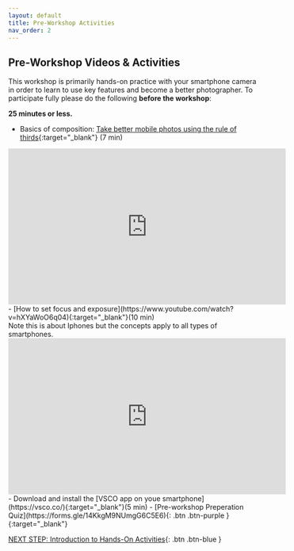 ```yaml
---
layout: default
title: Pre-Workshop Activities
nav_order: 2
---
```

## Pre-Workshop Videos & Activities
This workshop is primarily hands-on practice with your smartphone camera in order to learn to use key features and become a better photographer. To participate fully please do the following **before the workshop**:

**25 minutes or less.**<br>
- Basics of composition: [Take better mobile photos using the rule of thirds](https://www.youtube.com/watch?v=5MjiHl3PHqM){:target="_blank"} (7 min)<br>
<iframe width="560" height="315" src="https://www.youtube.com/embed/5MjiHl3PHqM" title="YouTube video player" frameborder="0" allow="accelerometer; autoplay; clipboard-write; encrypted-media; gyroscope; picture-in-picture" allowfullscreen></iframe>
- [How to set focus and exposure](https://www.youtube.com/watch?v=hXYaWoO6q04){:target="_blank"}(10 min)<br> Note this is about Iphones but the concepts apply to all types of smartphones.
<iframe width="560" height="315" src="https://www.youtube.com/embed/hXYaWoO6q04" title="YouTube video player" frameborder="0" allow="accelerometer; autoplay; clipboard-write; encrypted-media; gyroscope; picture-in-picture" allowfullscreen></iframe>
- Download and install the [VSCO app on youe smartphone](https://vsco.co/){:target="_blank"}(5 min)
- [Pre-workshop Preperation Quiz](https://forms.gle/14KkgM9NUmgG6C5E6){: .btn .btn-purple }{:target="_blank"}

[NEXT STEP: Introduction to Hands-On Activities](activities-intro.html){: .btn .btn-blue }

